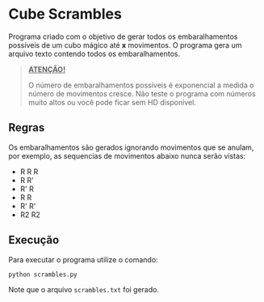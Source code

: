 # Cube Scrambles

Programa criado com o objetivo de gerar todos os embaralhamentos possíveis de um cubo mágico até **x** movimentos. O programa gera um arquivo texto contendo todos os embaralhamentos.

> <u>**ATENÇÃO!**</u>
>
> O número de embaralhamentos possíveis é exponencial a medida o número de movimentos cresce. Não teste o programa com números muito altos ou você pode ficar sem HD disponível.



## Regras

Os embaralhamentos são gerados ignorando movimentos que se anulam, por exemplo, as sequencias de movimentos abaixo nunca serão vistas:

- R R R
- R R'
- R' R
- R R
- R' R'
- R2 R2



## Execução

Para executar o programa utilize o comando:

```bash
python scrambles.py
```

Note que o arquivo `scrambles.txt` foi gerado.
